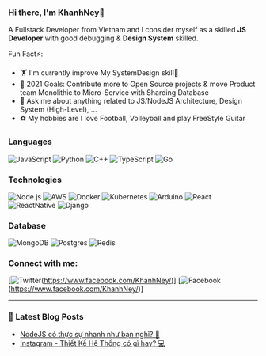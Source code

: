 ### Hi there, I'm KhanhNey👋
A Fullstack Developer from Vietnam and I consider myself as a skilled <strong>JS Developer</strong> with good debugging & <strong>Design System</strong> skilled.

Fun Fact⚡:

- 🏋️ I'm currently improve My SystemDesign skill🤣
- 🎉 2021 Goals: Contribute more to Open Source projects & move Product team Monolithic to Micro-Service with Sharding Database
- 💬 Ask me about anything related to JS/NodeJS Architecture, Design System (High-Level), ...
- ⚽ My hobbies are I love Football, Volleyball and play FreeStyle Guitar

### Languages

![JavaScript](https://img.shields.io/badge/javascript%20-%23323330.svg?&style=for-the-badge&logo=javascript&logoColor=%23F7DF1E)
![Python](https://img.shields.io/badge/python%20-%2314354C.svg?&style=for-the-badge&logo=python&logoColor=white)
![C++](https://img.shields.io/badge/c++%20-%2300599C.svg?&style=for-the-badge&logo=c%2B%2B&ogoColor=white)
![TypeScript](https://img.shields.io/badge/typescript%20-%23007ACC.svg?&style=for-the-badge&logo=typescript&logoColor=white)
![Go](https://img.shields.io/badge/go-%2300ADD8.svg?&style=for-the-badge&logo=go&logoColor=white)

### Technologies

![Node.js](https://img.shields.io/badge/node.js%20-%2343853D.svg?&style=for-the-badge&logo=node.js&logoColor=white)
![AWS](https://img.shields.io/badge/AWS%20-%23FF9900.svg?&style=for-the-badge&logo=amazon-aws&logoColor=white)
![Docker](https://img.shields.io/badge/docker%20-%230db7ed.svg?&style=for-the-badge&logo=docker&logoColor=white)
![Kubernetes](https://img.shields.io/badge/kubernetes%20-%23326ce5.svg?&style=for-the-badge&logo=kubernetes&logoColor=white)
![Arduino](https://img.shields.io/badge/-Arduino-00979D?style=for-the-badge&logo=Arduino&logoColor=white)
![React](https://img.shields.io/badge/react%20-%2320232a.svg?&style=for-the-badge&logo=react&logoColor=%2361DAFB)
![ReactNative](https://img.shields.io/badge/react_native%20-%2320232a.svg?&style=for-the-badge&logo=react&logoColor=%2361DAFB)
![Django](https://img.shields.io/badge/django%20-%23092E20.svg?&style=for-the-badge&logo=django&logoColor=white)

### Database
![MongoDB](https://img.shields.io/badge/MongoDB-%234ea94b.svg?&style=for-the-badge&logo=mongodb&logoColor=white)
![Postgres](https://img.shields.io/badge/Redis%20-%23F00000.svg?&style=for-the-badge&logo=redis&logoColor=white)
![Redis](https://img.shields.io/badge/Redis%20-%23F00000.svg?&style=for-the-badge&logo=redis&logoColor=white)

### Connect with me:
[![Twitter](https://img.shields.io/badge/<handle>%20-%231DA1F2.svg?&style=for-the-badge&logo=Twitter&logoColor=white)(https://www.facebook.com/KhanhNey/)]
[![Facebook](https://img.shields.io/badge/facebook%20-%23013243.svg?&style=for-the-badge&logo=facebook&logoColor=white)(https://www.facebook.com/KhanhNey/)]

---

### 📝 Latest Blog Posts

<!-- BLOG-POST-LIST:START -->
- [NodeJS có thực sự nhanh như bạn nghĩ? 🤔](https://viblo.asia/p/nodejs-co-thuc-su-nhanh-nhu-ban-nghi-m68Z0Pe9ZkG)
- [Instagram - Thiết Kế Hệ Thống có gì hay? 💻](https://viblo.asia/p/instagram-thiet-ke-he-thong-co-gi-hay-maGK70GOZj2)
<!-- BLOG-POST-LIST:END -->
